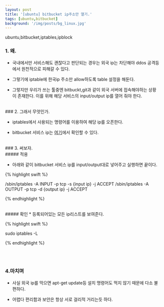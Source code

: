 ```yaml
---
layout: post
title: '[ubuntu] bitbucket ip주소만 열기.'
tags: [ubuntu,bitbucket]
background: '/img/posts/bg_linux.jpg'
---
```

ubuntu,bitbucket,iptables,ipblock
<br>

### 1. 왜.

* 국내에서만 서비스해도 괜찮다고 판단되는 경우는 외국 ip는 차단해야 ddos 공격등에서 원천적으로 피해갈 수 있다.

* 그렇기에 iptable에 한국ip 주소만 allow하도록 table 설정을 해둔다.

* 그렇지만 우리가 쓰는 툴중엔 bitbuckt,git과 같이 외국 서버에 접속해야하는 상황이 존재한다. 이를 위해 해당 서비스의 input/output ip를 열어 줘야 한다.

<br>
### 2. 그래서 무엇인가.

* iptables에서 사용되는 명령어를 이용하여 해당 ip를 오픈한다.


* bitbucket 서비스 ip는 [여기](https://confluence.atlassian.com/bitbucket/what-are-the-bitbucket-cloud-ip-addresses-i-should-use-to-configure-my-corporate-firewall-343343385.html)에서 확인할 수 있다.

<br>
### 3. 써보자.

<br>
##### 적용

* 아래와 같이 bitbucket 서비스 ip를 input/output대로 넣어주고 실행하면 끝이다.

{% highlight swift %}

/sbin/iptables -A INPUT -p tcp -s {input ip} -j ACCEPT
/sbin/iptables -A OUTPUT -p tcp -d {output ip} -j ACCEPT

{% endhighlight %}


<br>
##### 확인
* 등록되어있는 모든 ip리스트를 보여준다.

{% highlight swift %}

sudo iptables -L

{% endhighlight %}




<br><br>
### 4.마치며


* 사실 외국 ip를 막으면 apt-get update등 설치 명령어도 먹지 않기 때문에 다소 불편하다.


* 어렵다 편리함과 보안은 항상 서로 걸리적 거리는듯 하다.





